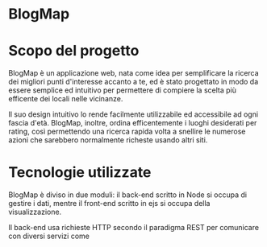 # BlogMap

# Scopo del progetto
BlogMap è un applicazione web, nata come idea per semplificare la ricerca dei migliori punti d'interesse accanto a te, ed è stato progettato in modo da essere semplice ed intuitivo per permettere di compiere la scelta più efficente dei locali nelle vicinanze.

Il suo design intuitivo lo rende facilmente utilizzabile ed accessibile ad ogni fascia d'età. BlogMap, inoltre, ordina efficentemente i luoghi desiderati per rating, così permettendo una ricerca rapida volta a snellire le numerose azioni che sarebbero normalmente richeste usando altri siti.

# Tecnologie utilizzate
BlogMap è diviso in due moduli: il back-end scritto in Node si occupa di gestire i dati, mentre il front-end scritto in ejs si occupa della visualizzazione.

Il back-end usa richieste HTTP secondo il paradigma REST per comunicare con diversi servizi come 

